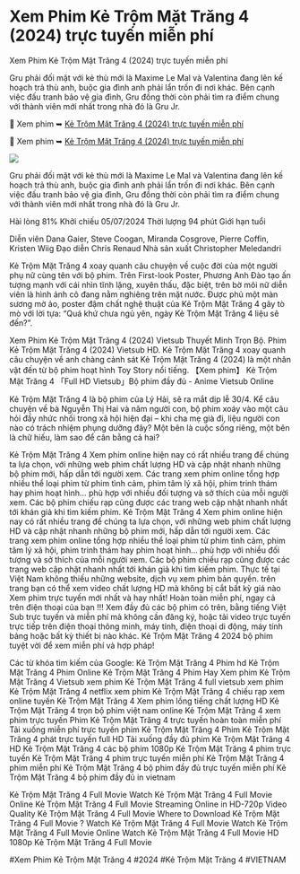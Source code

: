 # Xem Phim Kẻ Trộm Mặt Trăng 4 (2024) trực tuyến miễn phí

Xem Phim Kẻ Trộm Mặt Trăng 4 (2024) trực tuyến miễn phí

Gru phải đối mặt với kẻ thù mới là Maxime Le Mal và Valentina đang lên kế hoạch trả thù anh, buộc gia đình anh phải lẩn trốn đi nơi khác. Bên cạnh việc đấu tranh bảo vệ gia đình, Gru đồng thời còn phải tìm ra điểm chung với thành viên mới nhất trong nhà đó là Gru Jr.

📱 Xem phim ➥ [Kẻ Trộm Mặt Trăng 4 (2024) trực tuyến miễn phí](https://t.co/FqE2zEB5dU)

📱 Xem phim ➥ [Kẻ Trộm Mặt Trăng 4 (2024) trực tuyến miễn phí](https://t.co/GZc4wtty8F)

<img src="https://iguov8nhvyobj.vcdn.cloud/media/catalog/product/cache/1/image/1800x/71252117777b696995f01934522c402d/d/m/dm4_teaser_700x1000.jpg">

Gru phải đối mặt với kẻ thù mới là Maxime Le Mal và Valentina đang lên kế hoạch trả thù anh, buộc gia đình anh phải lẩn trốn đi nơi khác. Bên cạnh việc đấu tranh bảo vệ gia đình, Gru đồng thời còn phải tìm ra điểm chung với thành viên mới nhất trong nhà đó là Gru Jr.

Hài lòng
81%
Khởi chiếu
05/07/2024
Thời lượng
94 phút
Giới hạn tuổi

Diễn viên
Dana Gaier, Steve Coogan, Miranda Cosgrove, Pierre Coffin, Kristen Wiig
Đạo diễn
Chris Renaud
Nhà sản xuất
Christopher Meledandri

Kẻ Trộm Mặt Trăng 4 xoay quanh câu chuyện về cuộc đời của một người phụ nữ cùng tên với bộ phim. Trên First-look Poster, Phương Anh Đào tạo ấn tượng mạnh với cái nhìn tĩnh lặng, xuyên thấu, đặc biệt, trên bờ môi nữ diễn viên là hình ảnh cô đang nằm nghiêng trên mặt nước. Được phủ một màn sương mờ ảo, poster đậm chất nghệ thuật của Kẻ Trộm Mặt Trăng 4 gây tò mò với lời tựa: “Quá khứ chưa ngủ yên, ngày Kẻ Trộm Mặt Trăng 4 liệu sẽ đến?”.

Xem Phim Kẻ Trộm Mặt Trăng 4 (2024) Vietsub Thuyết Minh Trọn Bộ. Phim Kẻ Trộm Mặt Trăng 4 (2024) Vietsub HD. Kẻ Trộm Mặt Trăng 4 xoay quanh câu chuyện về anh chàng cảnh sát Kẻ Trộm Mặt Trăng 4 (2024) là một nhân vật đến từ bộ phim hoạt hình Toy Story nổi tiếng. 【Xem phim】 Kẻ Trộm Mặt Trăng 4 「Full HD Vietsub」Bộ phim đầy đủ - Anime Vietsub Online

Kẻ Trộm Mặt Trăng 4 là bộ phim của Lý Hải, sẽ ra mắt dịp lễ 30/4. Kể câu chuyện về bà Nguyễn Thị Hai và năm người con, bộ phim xoáy vào một câu hỏi đầy nhức nhối trong xã hội hiện đại – khi cha mẹ già đi, liệu người con nào có trách nhiệm phụng dưỡng đây? Một bên là cuộc sống riêng, một bên là chữ hiếu, làm sao để cân bằng cả hai?

Kẻ Trộm Mặt Trăng 4 Xem phim online hiện nay có rất nhiều trang để chúng ta lựa chọn, với những web phim chất lượng HD và cập nhật nhanh những bộ phim mới, hấp dẫn tới người xem. Các trang xem phim online tổng hợp nhiều thể loại phim từ phim tình cảm, phim tâm lý xã hội, phim trinh thám hay phim hoạt hình… phù hợp với nhiều đối tượng và sở thích của mỗi người xem. Các bộ phim chiếu rạp cũng được các trang web cập nhật nhanh nhất tới khán giả khi tìm kiếm phim.
Kẻ Trộm Mặt Trăng 4 Xem phim online hiện nay có rất nhiều trang để chúng ta lựa chọn, với những web phim chất lượng HD và cập nhật nhanh những bộ phim mới, hấp dẫn tới người xem. Các trang xem phim online tổng hợp nhiều thể loại phim từ phim tình cảm, phim tâm lý xã hội, phim trinh thám hay phim hoạt hình… phù hợp với nhiều đối tượng và sở thích của mỗi người xem. Các bộ phim chiếu rạp cũng được các trang web cập nhật nhanh nhất tới khán giả khi tìm kiếm phim.
Thực tế tại Việt Nam không thiếu những website, dịch vụ xem phim bản quyền. trên trang bạn có thể xem video chất lượng HD mà không bị cắt bất kỳ giá nào
Xem phim trực tuyến mới nhất và hay nhất! Hoàn toàn miễn phí, ngay cả trên điện thoại của bạn !!!
Xem đầy đủ các bộ phim có trên, bằng tiếng Việt Sub trực tuyến và miễn phí mà không cần đăng ký, hoặc tải video trực tuyến trực tiếp trên điện thoại thông minh, máy tính, điện thoại di động, máy tính bảng hoặc bất kỳ thiết bị nào khác.
Kẻ Trộm Mặt Trăng 4 2024 bộ phim tuyệt vời để xem miễn phí và hợp pháp!

Các từ khóa tìm kiếm của Google:
Kẻ Trộm Mặt Trăng 4 Phim hd
Kẻ Trộm Mặt Trăng 4 Phim Online
Kẻ Trộm Mặt Trăng 4 Phim Hay
Xem phim Kẻ Trộm Mặt Trăng 4 Vietsub
xem phim Kẻ Trộm Mặt Trăng 4 full vietsub
xem phim Kẻ Trộm Mặt Trăng 4 netflix
xem phim Kẻ Trộm Mặt Trăng 4 chiếu rạp
xem online tuyến Kẻ Trộm Mặt Trăng 4
Xem phim lồng tiếng chất lượng HD
Kẻ Trộm Mặt Trăng 4 trọn bộ phim việt nam online
Kẻ Trộm Mặt Trăng 4 xem phim trực tuyến
Phim Kẻ Trộm Mặt Trăng 4 trực tuyến hoàn toàn miễn phí
Tải xuống miễn phí trực tuyến phim Kẻ Trộm Mặt Trăng 4
Phim Kẻ Trộm Mặt Trăng 4 phát trực tuyến full HD
Tải xuống đầy đủ phim Kẻ Trộm Mặt Trăng 4 HD
Kẻ Trộm Mặt Trăng 4 các bộ phim 1080p
Kẻ Trộm Mặt Trăng 4 phim trực tuyến
Kẻ Trộm Mặt Trăng 4 phim trực tuyến miễn phí
Kẻ Trộm Mặt Trăng 4 phim miễn phí
Kẻ Trộm Mặt Trăng 4 bộ phim đầy đủ trực tuyến miễn phí
Kẻ Trộm Mặt Trăng 4 bộ phim đầy đủ in vietnam

Kẻ Trộm Mặt Trăng 4 Full Movie
Watch Kẻ Trộm Mặt Trăng 4 Full Movie Online
Kẻ Trộm Mặt Trăng 4 Full Movie Streaming Online in HD-720p Video Quality
Kẻ Trộm Mặt Trăng 4 Full Movie
Where to Download Kẻ Trộm Mặt Trăng 4 Full Movie ?
Watch Kẻ Trộm Mặt Trăng 4 Full Movie
Watch Kẻ Trộm Mặt Trăng 4 Full Movie Online
Watch Kẻ Trộm Mặt Trăng 4 Full Movie HD 1080p
Kẻ Trộm Mặt Trăng 4 Full Movie

#Xem Phim Kẻ Trộm Mặt Trăng 4
#2024
#Kẻ Trộm Mặt Trăng 4
#VIETNAM
